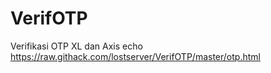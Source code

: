 # VerifOTP
Verifikasi OTP XL dan Axis
echo
https://raw.githack.com/lostserver/VerifOTP/master/otp.html
